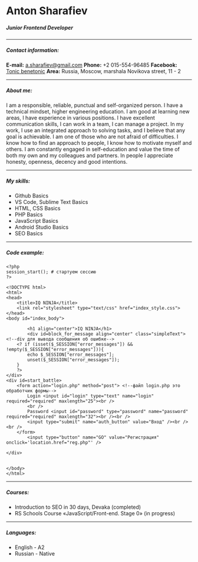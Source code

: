 # Anton Sharafiev
##### Junior Frontend Developer
***
##### Contact information:

**E-mail:** a.sharafiev@gmail.com
**Phone:** +2 015-554-96485
**Facebook:** [Tonic benetonic](https://www.facebook.com/tonic.benetonic/)
**Area:** Russia, Moscow, marshala Novikova street, 11 - 2
***
##### About me:
I am a responsible, reliable, punctual and self-organized person. I have a technical mindset, higher engineering education. I am good at learning new areas, I have experience in various positions. I have excellent communication skills, I can work in a team, I can manage a project. In my work, I use an integrated approach to solving tasks, and I believe that any goal is achievable. I am one of those who are not afraid of difficulties. I know how to find an approach to people, I know how to motivate myself and others. I am constantly engaged in self-education and value the time of both my own and my colleagues and partners. In people I appreciate honesty, openness, decency and good intentions.
***
##### My skills:
* Github Basics
* VS Code, Sublime Text Basics
* HTML, CSS Basics
* PHP Basics
* JavaScript Basics
* Android Studio Basics
* SEO Basics
***
##### Code example:

```
<?php
session_start(); # стартуем сессию
?> 

<!DOCTYPE html>
<html>
<head>
	<title>IQ NINJA</title>
	<link rel="stylesheet" type="text/css" href="index_style.css">
</head>
<body id="index_body">
	
		<h1 align="center">IQ NINJA</h1>
		<div id=block_for_message align="center" class="simpleText">  <!--div для вывода сообщения об ошибке-->
	<? if (isset($_SESSION["error_messages"]) && !empty($_SESSION["error_messages"])){
		echo $_SESSION["error_messages"];
		unset($_SESSION["error_messages"]);
	}
	?>
</div>
<div id=start_battle> 
	<form action="login.php" method="post"> <!--файл login.php это обработчик формы-->
		Login <input id="login" type="text" name="login" required="required" maxlength="25"><br />
		<br />
		Password <input id="password" type="password" name="password" required="required" maxlength="32"><br /><br />
		<input type="submit" name="auth_button" value="Вход" /><br /><br />
	</form>	
		<input type="button" name="GO" value="Регистрация" onclick='location.href="reg.php"' />
	
</div>
	

</body>
</html>
```
***
##### Courses:
* Introduction to SEO in 30 days, Devaka (completed)
* RS Schools Course «JavaScript/Front-end. Stage 0» (in progress)
***
##### Languages:
* English - A2
* Russian - Native